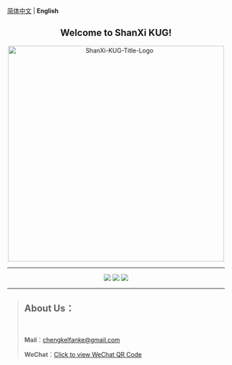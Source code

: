 
[简体中文](./README.md) | **English**

<h2 stype="font-weight: 700; text-align: center;" align="center">Welcome to ShanXi KUG!</h2>

<p align="center">
  <img src="https://github.com/user-attachments/assets/d651ddbd-5bd4-49c5-b9dd-3821b46959b4" align="middle" width="500" alt="ShanXi-KUG-Title-Logo">
<p>

--------

<p align="center">
  <a href="https://github.com/ShanXi-KUG/shanxi-kug.github.io/graphs/contributors"><img src="https://img.shields.io/github/contributors/ShanXi-KUG/shanxi-kug.github.io?color=9ea"></a>
  <a href="https://github.com/ShanXi-KUG/shanxi-kug.github.io/commits"><img src="https://img.shields.io/github/commit-activity/m/ShanXi-KUG/shanxi-kug.github.io?color=3af"></a>
  <a href="https://github.com/ShanXi-KUG/shanxi-kug.github.io/issues"><img src="https://img.shields.io/github/issues/ShanXi-KUG/shanxi-kug.github.io?color=9cc"></a>
</p>

--------

> ## About Us：
>
> <br/>
> 
> **Mail**：[chengkelfanke@gmail.com](mailto:chengkelfanke@gmail.com)
> 
> **WeChat**：[Click to view WeChat QR Code](https://github.com/user-attachments/assets/5ba49f32-05ef-473a-b0df-a95efe3d0d61)
